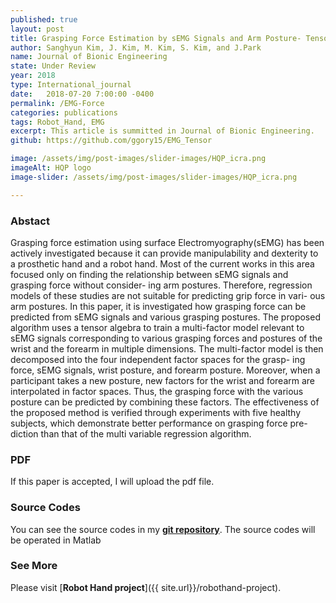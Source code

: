 ```yaml
---
published: true
layout: post
title: Grasping Force Estimation by sEMG Signals and Arm Posture- Tensor Decomposition Based Approach
author: Sanghyun Kim, J. Kim, M. Kim, S. Kim, and J.Park
name: Journal of Bionic Engineering
state: Under Review
year: 2018
type: International_journal
date:   2018-07-20 7:00:00 -0400
permalink: /EMG-Force
categories: publications
tags: Robot_Hand, EMG
excerpt: This article is summitted in Journal of Bionic Engineering. 
github: https://github.com/ggory15/EMG_Tensor

image: /assets/img/post-images/slider-images/HQP_icra.png
imageAlt: HQP logo
image-slider: /assets/img/post-images/slider-images/HQP_icra.png

---
```


### Abstact 
Grasping force estimation using surface Electromyography(sEMG) has been actively investigated because
it can provide manipulability and dexterity to a prosthetic hand and a robot hand. Most of the current works in
this area focused only on finding the relationship between sEMG signals and grasping force without consider-
ing arm postures. Therefore, regression models of these studies are not suitable for predicting grip force in vari-
ous arm postures. In this paper, it is investigated how grasping force can be predicted from sEMG signals and
various grasping postures. The proposed algorithm uses a tensor algebra to train a multi-factor model relevant
to sEMG signals corresponding to various grasping forces and postures of the wrist and the forearm in multiple
dimensions. The multi-factor model is then decomposed into the four independent factor spaces for the grasp-
ing force, sEMG signals, wrist posture, and forearm posture. Moreover, when a participant takes a new posture,
new factors for the wrist and forearm are interpolated in factor spaces. Thus, the grasping force with the various
posture can be predicted by combining these factors. The effectiveness of the proposed method is verified
through experiments with five healthy subjects, which demonstrate better performance on grasping force pre-
diction than that of the multi variable regression algorithm.

### PDF 
If this paper is accepted, I will upload the pdf file.

### Source Codes
You can see the source codes in my [**git repository**](https://github.com/ggory15/EMG_Tensor).
The source codes will be operated in Matlab 

### See More
Please visit [**Robot Hand project**]({{ site.url}}/robothand-project).

